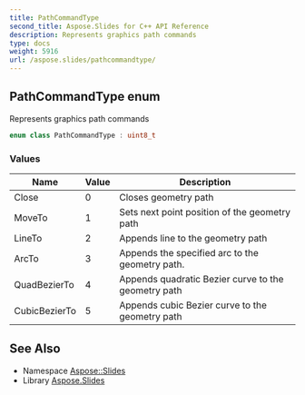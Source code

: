 ```yaml
---
title: PathCommandType
second_title: Aspose.Slides for C++ API Reference
description: Represents graphics path commands
type: docs
weight: 5916
url: /aspose.slides/pathcommandtype/
---
```

## PathCommandType enum


Represents graphics path commands

```cpp
enum class PathCommandType : uint8_t
```

### Values

| Name | Value | Description |
| --- | --- | --- |
| Close | 0 | Closes geometry path |
| MoveTo | 1 | Sets next point position of the geometry path |
| LineTo | 2 | Appends line to the geometry path |
| ArcTo | 3 | Appends the specified arc to the geometry path. |
| QuadBezierTo | 4 | Appends quadratic Bezier curve to the geometry path |
| CubicBezierTo | 5 | Appends cubic Bezier curve to the geometry path |

## See Also

* Namespace [Aspose::Slides](../)
* Library [Aspose.Slides](../../)